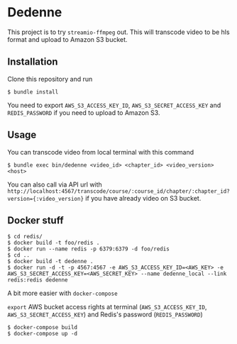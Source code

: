 # Dedenne

This project is to try `streamio-ffmpeg` out. This will transcode video to be hls format and upload to Amazon S3 bucket.

## Installation

Clone this repository and run

    $ bundle install

You need to export `AWS_S3_ACCESS_KEY_ID`, `AWS_S3_SECRET_ACCESS_KEY` and `REDIS_PASSWORD` if you need to upload to Amazon S3.

## Usage

You can transcode video from local terminal with this command

    $ bundle exec bin/dedenne <video_id> <chapter_id> <video_version> <host>

You can also call via API url with `http://localhost:4567/transcode/course/:course_id/chapter/:chapter_id?version={:video_version}` if you have already video on S3 bucket.

## Docker stuff

    $ cd redis/
    $ docker build -t foo/redis .
    $ docker run --name redis -p 6379:6379 -d foo/redis
    $ cd ..
    $ docker build -t dedenne .
    $ docker run -d -t -p 4567:4567 -e AWS_S3_ACCESS_KEY_ID=<AWS_KEY> -e AWS_S3_SECRET_ACCESS_KEY=<AWS_SECRET_KEY> --name dedenne_local --link redis:redis dedenne

A bit more easier with `docker-compose`

`export` AWS bucket access rights at terminal (`AWS_S3_ACCESS_KEY_ID`, `AWS_S3_SECRET_ACCESS_KEY`) and Redis's password (`REDIS_PASSWORD`)

    $ docker-compose build
    $ docker-compose up -d
